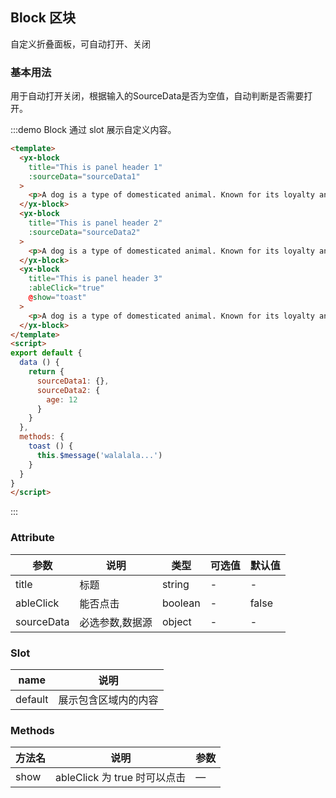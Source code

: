 <!-- Block 区块 2020/12/2 下午4:32:04 -->
## Block 区块

自定义折叠面板，可自动打开、关闭
### 基本用法

用于自动打开关闭，根据输入的SourceData是否为空值，自动判断是否需要打开。 

:::demo Block 通过 slot 展示自定义内容。
```html
<template>
  <yx-block
    title="This is panel header 1"
    :sourceData="sourceData1"
  >
    <p>A dog is a type of domesticated animal. Known for its loyalty and faithfulness, it can be found as a welcome guest in many households across the world.</p>
  </yx-block>
  <yx-block
    title="This is panel header 2"
    :sourceData="sourceData2"
  >
    <p>A dog is a type of domesticated animal. Known for its loyalty and faithfulness, it can be found as a welcome guest in many households across the world.</p>
  </yx-block>
  <yx-block
    title="This is panel header 3"
    :ableClick="true"
    @show="toast"
  >
    <p>A dog is a type of domesticated animal. Known for its loyalty and faithfulness, it can be found as a welcome guest in many households across the world.</p>
  </yx-block>
</template>
<script>
export default {
  data () {
    return {
      sourceData1: {},
      sourceData2: {
        age: 12
      }
    }
  },
  methods: {
    toast () {
      this.$message('walalala...')
    }
  }
}
</script>
```
:::

### Attribute
| 参数      | 说明          | 类型      | 可选值                           | 默认值  |
|---------- |-------------- |---------- |--------------------------------  |-------- |
| title | 标题 | string | - | - |
| ableClick | 能否点击 | boolean | - | false |
| sourceData | 必选参数,数据源 | object | - | - |

### Slot
| name | 说明 |
|------|--------|
| default | 展示包含区域内的内容 |

### Methods
| 方法名      | 说明          | 参数 |
|----------- |-------------- | -- |
| show | ableClick 为 true 时可以点击 | — |

